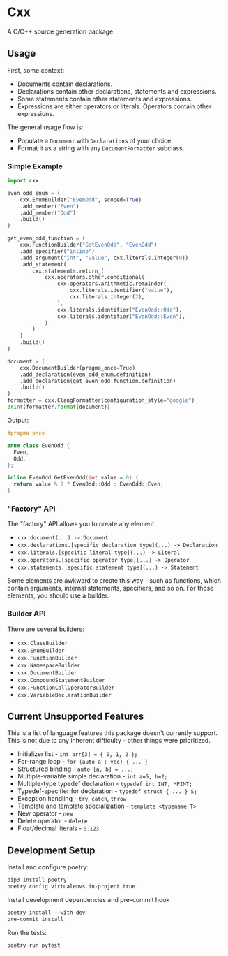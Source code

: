 # Cxx

A C/C++ source generation package.

## Usage

First, some context:

- Documents contain declarations.
- Declarations contain other declarations, statements and expressions.
- Some statements contain other statements and expressions.
- Expressions are either operators or literals. Operators contain other expressions.

The general usage flow is:

- Populate a `Document` with `Declaration`s of your choice.
- Format it as a string with any `DocumentFormatter` subclass.

### Simple Example

```python
import cxx

even_odd_enum = (
    cxx.EnumBuilder("EvenOdd", scoped=True)
    .add_member("Even")
    .add_member("Odd")
    .build()
)

get_even_odd_function = (
    cxx.FunctionBuilder("GetEvenOdd", "EvenOdd")
    .add_specifier("inline")
    .add_argument("int", "value", cxx.literals.integer(0))
    .add_statement(
        cxx.statements.return_(
            cxx.operators.other.conditional(
                cxx.operators.arithmetic.remainder(
                    cxx.literals.identifier("value"),
                    cxx.literals.integer(2),
                ),
                cxx.literals.identifier("EvenOdd::Odd"),
                cxx.literals.identifier("EvenOdd::Even"),
            )
        )
    )
    .build()
)

document = (
    cxx.DocumentBuilder(pragma_once=True)
    .add_declaration(even_odd_enum.definition)
    .add_declaration(get_even_odd_function.definition)
    .build()
)
formatter = cxx.ClangFormatter(configuration_style="google")
print(formatter.format(document))
```

Output:

```cpp
#pragma once

enum class EvenOdd {
  Even,
  Odd,
};

inline EvenOdd GetEvenOdd(int value = 0) {
  return value % 2 ? EvenOdd::Odd : EvenOdd::Even;
}
```

### "Factory" API

The "factory" API allows you to create any element:

- `cxx.document(...) -> Document`
- `cxx.declarations.[specific declaration type](...) -> Declaration`
- `cxx.literals.[specific literal type](...) -> Literal`
- `cxx.operators.[specific operator type](...) -> Operator`
- `cxx.statements.[specific statement type](...) -> Statement`

Some elements are awkward to create this way - such as functions, which contain arguments, internal statements, specifiers, and so on. For those elements, you should use a builder.

### Builder API

There are several builders:

- `cxx.ClassBuilder`
- `cxx.EnumBuilder`
- `cxx.FunctionBuilder`
- `cxx.NamespaceBuilder`
- `cxx.DocumentBuilder`
- `cxx.CompoundStatementBuilder`
- `cxx.FunctionCallOperatorBuilder`
- `cxx.VariableDeclarationBuilder`

## Current Unsupported Features

This is a list of language features this package doesn't currently support.
This is not due to any inherent difficulty - other things were prioritized.

- Initializer list - `int arr[3] = { 0, 1, 2 };`
- For-range loop - `for (auto a : vec) { ... }`
- Structured binding - `auto [a, b] = ...;`
- Multiple-variable simple declaration - `int a=5, b=2;`
- Multiple-type typedef declaration - `typedef int INT, *PINT;`
- Typedef-specifier for declaration - `typedef struct { ... } S;`
- Exception handling - `try`, `catch`, `throw`
- Template and template specialization - `template <typename T>`
- New operator - `new`
- Delete operator - `delete`
- Float/decimal literals - `0.123`

## Development Setup

Install and configure poetry:

```txt
pip3 install poetry
poetry config virtualenvs.in-project true
```

Install development dependencies and pre-commit hook

```txt
poetry install --with dev
pre-commit install
```

Run the tests:

```txt
poetry run pytest
```
